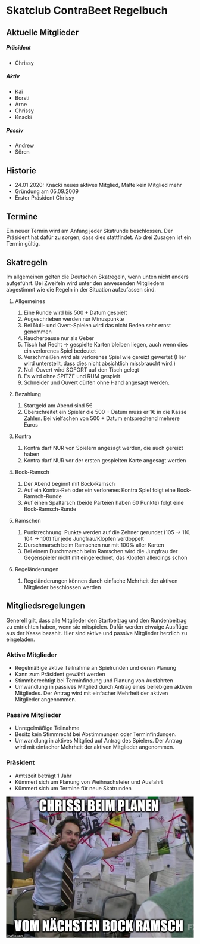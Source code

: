 
# Skatclub ContraBeet Regelbuch

## Aktuelle Mitglieder 
##### Präsident
* Chrissy

##### Aktiv
* Kai
* Borsti
* Arne
* Chrissy
* Knacki

##### Passiv
* Andrew
* Sören

## Historie
* 24.01.2020: Knacki neues aktives Mitglied, Malte kein Mitglied mehr
* Gründung am 05.09.2009
* Erster Präsident Chrissy


## Termine
Ein neuer Termin wird am Anfang jeder Skatrunde beschlossen. Der Präsident hat dafür zu sorgen, dass dies stattfindet.
Ab drei Zusagen ist ein Termin gültig.


## Skatregeln
Im allgemeinen gelten die Deutschen Skatregeln, wenn unten nicht anders aufgeführt.
Bei Zweifeln wird unter den anwesenden Mitgliedern abgestimmt wie die Regeln in der Situation aufzufassen sind.


1. Allgemeines
    1. Eine Runde wird bis 500 + Datum gespielt
    2. Augeschrieben werden nur Minuspunkte
	3. Bei Null- und Overt-Spielen wird das nicht Reden sehr ernst genommen
	4. Raucherpause nur als Geber 
	5. Tisch hat Recht -> gespielte Karten bleiben liegen, auch wenn dies ein verlorenes Spiel bedeutet
	6. Verschmeißen wird als verlorenes Spiel wie gereizt gewertet (Hier wird unterstellt, dass dies nicht absichtlich missbraucht wird.)
	7. Null-Ouvert wird SOFORT auf den Tisch gelegt
	8. Es wird ohne SPITZE und RUM gespielt
	9. Schneider und Ouvert dürfen ohne Hand angesagt werden.

2. Bezahlung
	1. Startgeld am Abend sind 5€
	2. Überschreitet ein Spieler die 500 + Datum muss er 1€ in die Kasse Zahlen. Bei vielfachen von 500 + Datum entsprechend mehrere Euros

3. Kontra
	1. Kontra darf NUR von Spielern angesagt werden, die auch gereizt haben
	2. Kontra darf NUR vor der ersten gespielten Karte angesagt werden

4. Bock-Ramsch
	1. Der Abend beginnt mit Bock-Ramsch
	2. Auf ein Kontra-Reh oder ein verlorenes Kontra Spiel folgt eine Bock-Ramsch-Runde
	3. Auf einen Spaltarsch (beide Parteien haben 60 Punkte) folgt eine Bock-Ramsch-Runde

5. Ramschen
	1. Punktrechnung: Punkte werden auf die Zehner gerundet (105 -> 110, 104 -> 100) für jede Jungfrau/Klopfen verdoppelt
	2. Durschmarsch beim Ramschen nur mit 100% aller Karten
	3. Bei einem Durchmarsch beim Ramschen wird die Jungfrau der Gegenspieler nicht mit eingerechnet, das Klopfen allerdings schon

6. Regeländerungen
	1. Regeländerungen können durch einfache Mehrheit der aktiven Mitglieder beschlossen werden

## Mitgliedsregelungen
Generell gilt, dass alle Mitglieder den Startbeitrag und den Rundenbeitrag zu entrichten haben, wenn sie mitspielen.
Dafür werden etwaige Ausflüge aus der Kasse bezahlt. Hier sind aktive und passive Mitglieder herzlich zu eingeladen.


### Aktive Mitglieder
* Regelmäßige aktive Teilnahme an Spielrunden und deren Planung
* Kann zum Präsident gewählt werden
* Stimmberechtigt bei Terminfindung und Planung von Ausfahrten
* Umwandlung in passives Mitglied durch Antrag eines beliebigen aktiven Mitgliedes. Der Antrag wird mit einfacher Mehrheit der aktiven Mitglieder angenommen.

### Passive Mitglieder
* Unregelmäßige Teilnahme
* Besitz kein Stimmrecht bei Abstimmungen oder Terminfindungen. 
* Umwandlung in aktives Mitglied auf Antrag des Spielers. Der Antrag wird mit einfacher Mehrheit der aktiven Mitglieder angenommen.

### Präsident
* Amtszeit beträgt 1 Jahr
* Kümmert sich um Planung von Weihnachsfeier und Ausfahrt
* Kümmert sich um Termine für neue Skatrunden

![bockramsch](bockramsch.jpg "bockramsch")
